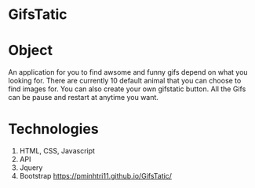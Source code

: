 # GifsTatic
# Object
  An application for you to find awsome and funny gifs depend on what you looking for. There are currently 10 default animal that you can choose to find images for. You can also create your own gifstatic button. All the Gifs can be pause and restart at anytime you want.
# Technologies
  1.  HTML, CSS, Javascript
  2.  API
  3.  Jquery
  4.  Bootstrap
https://pminhtri11.github.io/GifsTatic/
